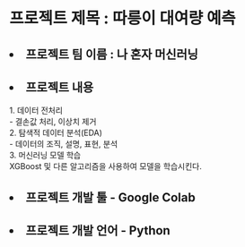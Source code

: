 

<h1> 프로젝트 제목 : 따릉이 대여량 예측 </h1>
<h2> <li> 프로젝트 팀 이름 : 나 혼자 머신러닝 </li> </h2>
<h2> <li> 프로젝트 내용 </li></h2>
 1. 데이터 전처리 <br>
 - 결손값 처리, 이상치 제거 <br>
 2. 탐색적 데이터 분석(EDA) <br>
 - 데이터의 조직, 설명, 표현, 분석 <br> 
 3. 머신러닝 모델 학습 <br>
 XGBoost 및 다른 알고리즘을 사용하여 모델을 학습시킨다. <br> 

<h2> <li>프로젝트 개발 툴 - Google Colab </li> </h2>
<h2> <li> 프로젝트 개발 언어 - Python </li> </h2>
